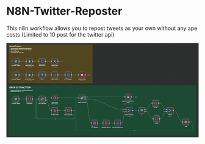 # N8N-Twitter-Reposter
This n8n workflow allows you to repost tweets as your own without any ape costs (Limited to 10 post for the twitter api)

![Screenshot](/N8N-Twitter-Reposter.jpeg)

